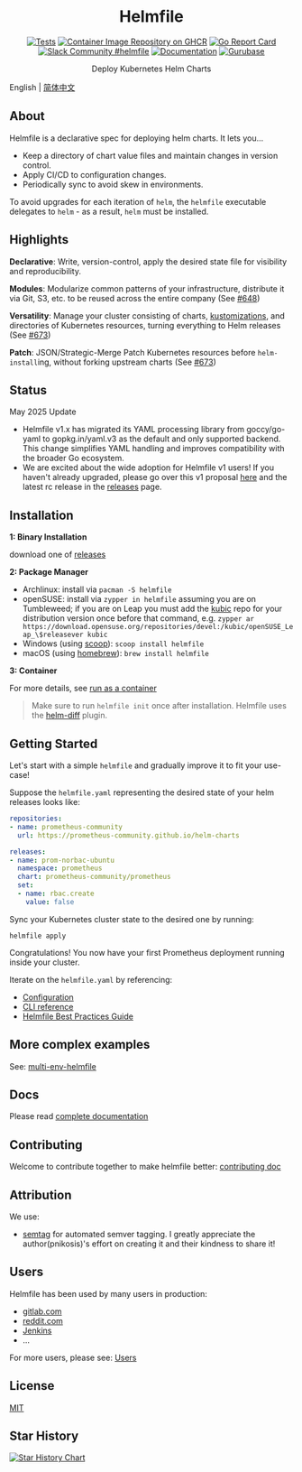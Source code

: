 <!-- markdownlint-configure-file {
  "MD013": {
    "code_blocks": false,
    "tables": false
  },
  "MD033": false,
  "MD041": false
} -->

<div align="center" markdown="1">

# Helmfile

[![Tests](https://github.com/helmfile/helmfile/actions/workflows/ci.yaml/badge.svg?branch=main)](https://github.com/helmfile/helmfile/actions/workflows/ci.yaml?query=branch%3Amain)
[![Container Image Repository on GHCR](https://ghcr-badge.egpl.dev/helmfile/helmfile/latest_tag?trim=major&label=latest "Docker Repository on ghcr")](https://github.com/helmfile/helmfile/pkgs/container/helmfile)
[![Go Report Card](https://goreportcard.com/badge/github.com/helmfile/helmfile)](https://goreportcard.com/report/github.com/helmfile/helmfile)
[![Slack Community #helmfile](https://slack.sweetops.com/badge.svg)](https://slack.sweetops.com)
[![Documentation](https://readthedocs.org/projects/helmfile/badge/?version=latest&style=flat)](https://helmfile.readthedocs.io/en/latest/)
[![Gurubase](https://img.shields.io/badge/Gurubase-Ask%20Helmfile%20Guru-006BFF)](https://gurubase.io/g/helmfile)

Deploy Kubernetes Helm Charts
<br />

</div>

English | [简体中文](./README-zh_CN.md)

## About

Helmfile is a declarative spec for deploying helm charts. It lets you...

* Keep a directory of chart value files and maintain changes in version control.
* Apply CI/CD to configuration changes.
* Periodically sync to avoid skew in environments.

To avoid upgrades for each iteration of `helm`, the `helmfile` executable delegates to `helm` - as a result, `helm` must be installed.

## Highlights

**Declarative**: Write, version-control, apply the desired state file for visibility and reproducibility.

**Modules**: Modularize common patterns of your infrastructure, distribute it via Git, S3, etc. to be reused across the entire company (See [#648](https://github.com/roboll/helmfile/pull/648))

**Versatility**: Manage your cluster consisting of charts, [kustomizations](https://github.com/kubernetes-sigs/kustomize), and directories of Kubernetes resources, turning everything to Helm releases (See [#673](https://github.com/roboll/helmfile/pull/673))

**Patch**: JSON/Strategic-Merge Patch Kubernetes resources before `helm-install`ing, without forking upstream charts (See [#673](https://github.com/roboll/helmfile/pull/673))

## Status

May 2025 Update

* Helmfile v1.x has migrated its YAML processing library from goccy/go-yaml to gopkg.in/yaml.v3 as the default and only supported backend. This change simplifies YAML handling and improves compatibility with the broader Go ecosystem.
* We are excited about the wide adoption for Helmfile v1 users! If you haven't already upgraded, please go over this v1 proposal [here](docs/proposals/towards-1.0.md) and the latest rc release in the [releases](https://github.com/helmfile/helmfile/releases) page. 

## Installation

**1: Binary Installation**

download one of [releases](https://github.com/helmfile/helmfile/releases)

**2: Package Manager**

* Archlinux: install via `pacman -S helmfile`
* openSUSE: install via `zypper in helmfile` assuming you are on Tumbleweed; if you are on Leap you must add the [kubic](https://download.opensuse.org/repositories/devel:/kubic/) repo for your distribution version once before that command, e.g. `zypper ar https://download.opensuse.org/repositories/devel:/kubic/openSUSE_Leap_\$releasever kubic`
* Windows (using [scoop](https://scoop.sh/)): `scoop install helmfile`
* macOS (using [homebrew](https://brew.sh/)): `brew install helmfile`

**3: Container**

For more details, see [run as a container](https://helmfile.readthedocs.io/en/latest/#running-as-a-container)

> Make sure to run `helmfile init` once after installation. Helmfile uses the [helm-diff](https://github.com/databus23/helm-diff) plugin.

## Getting Started

Let's start with a simple `helmfile` and gradually improve it to fit your use-case!

Suppose the `helmfile.yaml` representing the desired state of your helm releases looks like:

```yaml
repositories:
- name: prometheus-community
  url: https://prometheus-community.github.io/helm-charts

releases:
- name: prom-norbac-ubuntu
  namespace: prometheus
  chart: prometheus-community/prometheus
  set:
  - name: rbac.create
    value: false
```

Sync your Kubernetes cluster state to the desired one by running:

```console
helmfile apply
```

Congratulations! You now have your first Prometheus deployment running inside
 your cluster.

Iterate on the `helmfile.yaml` by referencing:

* [Configuration](https://helmfile.readthedocs.io/en/latest/#configuration)
* [CLI reference](https://helmfile.readthedocs.io/en/latest/#cli-reference)
* [Helmfile Best Practices Guide](https://helmfile.readthedocs.io/en/latest/writing-helmfile/)

## More complex examples

See: [multi-env-helmfile](https://github.com/helmfile/multi-env-helmfile)

## Docs

Please read [complete documentation](https://helmfile.readthedocs.io/)

## Contributing

Welcome to contribute together to make helmfile better: [contributing doc](https://helmfile.readthedocs.io/en/latest/contributing/)

## Attribution

We use:

* [semtag](https://github.com/pnikosis/semtag) for automated semver tagging.
I greatly appreciate the author(pnikosis)'s effort on creating it and their
kindness to share it!

## Users

Helmfile has been used by many users in production:

* [gitlab.com](https://gitlab.com)
* [reddit.com](https://reddit.com)
* [Jenkins](https://jenkins.io)
* ...

For more users, please see: [Users](https://helmfile.readthedocs.io/en/latest/users/)

## License

[MIT](https://github.com/helmfile/helmfile/blob/main/LICENSE)

## Star History

[![Star History Chart](https://api.star-history.com/svg?repos=helmfile/helmfile&type=Date)](https://star-history.com/#helmfile/helmfile&Date)
